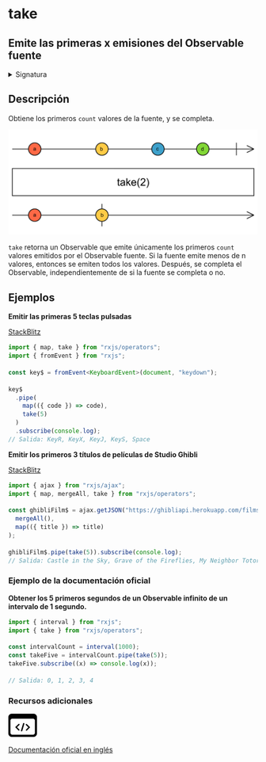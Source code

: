 # take

## Emite las primeras x emisiones del Observable fuente

<details>

<summary>Signatura</summary>

#### Firma

`take<T>(count: number): MonoTypeOperatorFunction<T>`

#### Parámetros

#### Retorna

`MonoTypeOperatorFunction<T>`: Un Observable que emite o las primeras `count` emisiones del Observable fuente, o todas las emisiones si el Observable fuente emite menos de `count` valores.

#### Lanza

`ArgumentOutOfRangeError` Cuando se usa `take(i)`, se lanza un Error `ArgumentOutOrRangeError` si `i < 0`.

</details>

## Descripción

Obtiene los primeros `count` valores de la fuente, y se completa.

![Diagrama de canicas del operador take](assets/images/marble-diagrams/filtering/take.png)

`take` retorna un Observable que emite únicamente los primeros `count` valores emitidos por el Observable fuente. Si la fuente emite menos de n valores, entonces se emiten todos los valores. Después, se completa el Observable, independientemente de si la fuente se completa o no.

## Ejemplos

**Emitir las primeras 5 teclas pulsadas**

[StackBlitz](https://stackblitz.com/edit/rxjs-take-1?file=index.ts)

```typescript
import { map, take } from "rxjs/operators";
import { fromEvent } from "rxjs";

const key$ = fromEvent<KeyboardEvent>(document, "keydown");

key$
  .pipe(
    map(({ code }) => code),
    take(5)
  )
  .subscribe(console.log);
// Salida: KeyR, KeyX, KeyJ, KeyS, Space
```

**Emitir los primeros 3 títulos de películas de Studio Ghibli**

[StackBlitz](https://stackblitz.com/edit/rxjs-take-2?file=index.ts)

```javascript
import { ajax } from "rxjs/ajax";
import { map, mergeAll, take } from "rxjs/operators";

const ghibliFilm$ = ajax.getJSON("https://ghibliapi.herokuapp.com/films").pipe(
  mergeAll(),
  map(({ title }) => title)
);

ghibliFilm$.pipe(take(5)).subscribe(console.log);
// Salida: Castle in the Sky, Grave of the Fireflies, My Neighbor Totoro
```

### Ejemplo de la documentación oficial

**Obtener los 5 primeros segundos de un Observable infinito de un intervalo de 1 segundo.**

```javascript
import { interval } from "rxjs";
import { take } from "rxjs/operators";

const intervalCount = interval(1000);
const takeFive = intervalCount.pipe(take(5));
takeFive.subscribe((x) => console.log(x));

// Salida: 0, 1, 2, 3, 4
```

### Recursos adicionales

[![Source code](assets/icons/source-code.png)](https://github.com/ReactiveX/rxjs/blob/master/src/internal/operators/take.ts)

[Documentación oficial en inglés](https://rxjs.dev/api/operators/take)
